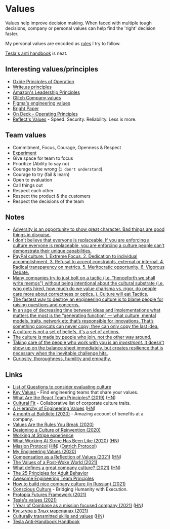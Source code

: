 # Values

Values help improve decision making. When faced with multiple tough decisions, company or personal values can help find the 'right' decision faster.

My personal values are encoded as [rules](../../focusing/rules.md) I try to follow.

[Tesla's anti handbook](https://twitter.com/alex_avoigt/status/1462953513890336771) is neat.

## Interesting values/principles

- [Oxide Principles of Operation](https://oxide.computer/principles/)
- [Write.as principles](https://write.as/principles)
- [Amazon's Leadership Principles](https://www.amazon.jobs/en/principles)
- [Glitch Company values](https://handbook.glitch.me/#values)
- [Figma's engineering values](https://www.figma.com/blog/figmas-engineering-values/)
- [Bright Paper](https://beamapp.co/bright_paper.html)
- [On Deck - Operating Principles](https://www.beondeck.com/principles)
- [Reflect's Values](https://reflect.site/g/ggjzqzb390loy9dmlguxzru6xahw2/reflect-values-9df387cfc54b48faa01229ed11630ae6) - Speed. Security. Reliability. Less is more.

## Team values

- Commitment, Focus, Courage, Openness & Respect
- [Experiment](https://www.youtube.com/watch?v=5WVXCy1Q88o)
- Give space for team to focus
- Prioritize (Ability to say no)
- Courage to be wrong (`I don't understand`).
- Courage to try (fail & learn)
- Open to evaluation
- Call things out
- Respect each other
- Respect the product & the customers
- Respect the decisions of the team

## Notes

- [Adversity is an opportunity to show great character. Bad things are good things in disguise.](https://twitter.com/galjudo/status/1318888329245589505)
- [I don't believe that everyone is replaceable. If you are enforcing a culture everyone is replaceable, you are enforcing a culture people can't demonstrate their unique capabilities.](https://twitter.com/rakyll/status/1343129540302831616)
- [PayPal culture: 1. Extreme Focus. 2. Dedication to individual accomplishment. 3. Refusal to accept constraints, external or internal. 4. Radical transparency on metrics. 5. Meritocratic opportunity. 6. Vigorous Debate.](https://twitter.com/kgao1412/status/1381729135781949440)
- [Many companies try to just bolt on a tactic (i.e. "henceforth we shall write memos") without being intentional about the cultural substrate (i.e. who gets hired, how much do we value charisma vs. rigor, do people care more about correctness or optics..). Culture will eat Tactics.](https://twitter.com/shreyas/status/1397609770517815302)
- [The fastest way to destroy an engineering culture is to blame people for raising questions and concerns.](https://twitter.com/rakyll/status/1396351409046528005)
- [In an age of decreasing time between ideas and implementations what matters the most is the “generating function” — what culture, mental models, traits, network etc that’s responsible for innovations. That’s something copycats can never copy; they can only copy the last idea.](https://twitter.com/amasad/status/1394802328058793984)
- [A culture is not a set of beliefs, it's a set of actions.](https://twitter.com/dhaber/status/1445479484472262663)
- [The culture is made by people who join, not the other way around.](https://twitter.com/threepointone/status/1445397597447929857)
- [Taking care of the people who work with you is an _investment_. It doesn't show up on the balance sheet immediately, but creates resilience that is necessary when the inevitable challenge hits.](https://twitter.com/aboodman/status/1453821646620409860)
- [Curiosity, thoroughness, humility and empathy.](https://twitter.com/fasterthanlime/status/1464544526673063936)

## Links

- [List of Questions to consider evaluating culture](https://twitter.com/jenistyping/status/1201560725379960832)
- [Key Values](https://www.keyvalues.com/) - Find engineering teams that share your values.
- [What Are the React Team Principles? (2019)](https://overreacted.io/what-are-the-react-team-principles/) ([HN](https://news.ycombinator.com/item?id=21878713))
- [Cultural Fit](https://cultural.fit/) - Collaborative list of corporate culture traits.
- [A Hierarchy of Engineering Values](https://www.duncanmcisaac.com/a-hierarchy-of-engineering-values/) ([HN](https://news.ycombinator.com/item?id=23373807))
- [4 month at Buildkite (2020)](https://juanitofatas.com/4-month-buildkite) - Amazing account of benefits at a company.
- [Values Are the Rules You Break (2020)](https://8thlight.com/blog/stephen-prater/2020/09/15/values-rules-break.html)
- [Designing a Culture of Reinvention (2020)](https://overcast.fm/+BlzFOUoJA)
- [Working at Stripe experience](https://twitter.com/jzipdamonsta/status/1313860094438846464)
- [What Working At Stripe Has Been Like (2020)](https://kalzumeus.com/2020/10/09/four-years-at-stripe/) ([HN](https://news.ycombinator.com/item?id=24721118))
- [Mission Protocol](https://missionprotocol.org/) ([HN](https://news.ycombinator.com/item?id=24832404)) ([Ostrich Protocol](https://ostrichprotocol.org/))
- [My Engineering Values (2020)](https://mikemcquaid.com/2020/12/15/my-engineering-values/)
- [Compensation as a Reflection of Values (2021)](https://oxide.computer/blog/compensation-as-a-reflection-of-values/) ([HN](https://news.ycombinator.com/item?id=26348836))
- [The Values of a Post-Woke World (2021)](https://newdiscourses.com/2021/03/values-post-woke-world/)
- [What defines a great company culture? (2021)](https://twitter.com/DanRose999/status/1378393523213373440) ([HN](https://news.ycombinator.com/item?id=26700186))
- [The 25 Principles for Adult Behavior](https://www.openculture.com/2018/02/the-25-principles-for-adult-behavior.html)
- [Awesome Engineering Team Principles](https://github.com/posquit0/awesome-engineering-team-principles)
- [How to build nice company culture (in Russian) (2021)](https://twitter.com/the2pizza/status/1388478059519651845)
- [Conscious Culture](https://conscious.org/) - Bridging Humanity with Execution.
- [Protopia Futures Framework (2021)](https://medium.com/protopia-futures/protopia-futures-framework-f3c2a5d09a1e)
- [Tesla's values (2021)](https://twitter.com/MichaelRihani/status/1441854910442586118)
- [1 Year of Coinbase as a mission focused company (2021)](https://twitter.com/brian_armstrong/status/1443727729476530178) ([HN](https://news.ycombinator.com/item?id=28802438))
- [Культура в Злых марсианах (2021)](https://www.facebook.com/anton.lovchikov/posts/10226811497938112)
- [Culturally transmitted skills and values](https://danluu.com/culture/) ([HN](https://news.ycombinator.com/item?id=29155502))
- [Tesla Anti-Handbook Handbook](https://twitter.com/alex_avoigt/status/1462953513890336771)
